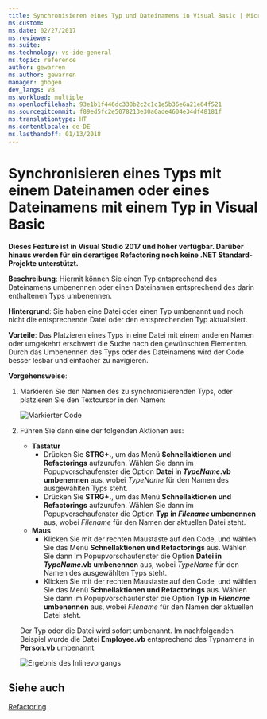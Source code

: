 ```yaml
---
title: Synchronisieren eines Typ und Dateinamens in Visual Basic | Microsoft-Dokumentation
ms.custom: 
ms.date: 02/27/2017
ms.reviewer: 
ms.suite: 
ms.technology: vs-ide-general
ms.topic: reference
author: gewarren
ms.author: gewarren
manager: ghogen
dev_langs: VB
ms.workload: multiple
ms.openlocfilehash: 93e1b1f446dc330b2c2c1c1e5b36e6a21e64f521
ms.sourcegitcommit: f89ed5fc2e5078213e30a6ade4604e34df48181f
ms.translationtype: HT
ms.contentlocale: de-DE
ms.lasthandoff: 01/13/2018
---
```

# <a name="sync-a-type-to-a-filename-or-a-filename-to-a-type-in-visual-basic"></a>Synchronisieren eines Typs mit einem Dateinamen oder eines Dateinamens mit einem Typ in Visual Basic

<!-- VERSIONLESS -->
**Dieses Feature ist in Visual Studio 2017 und höher verfügbar.  Darüber hinaus werden für ein derartiges Refactoring noch keine .NET Standard-Projekte unterstützt.**

**Beschreibung**: Hiermit können Sie einen Typ entsprechend des Dateinamens umbenennen oder einen Dateinamen entsprechend des darin enthaltenen Typs umbenennen.

**Hintergrund**: Sie haben eine Datei oder einen Typ umbenannt und noch nicht die entsprechende Datei oder den entsprechenden Typ aktualisiert. 

**Vorteile**: Das Platzieren eines Typs in eine Datei mit einem anderen Namen oder umgekehrt erschwert die Suche nach den gewünschten Elementen.  Durch das Umbenennen des Typs oder des Dateinamens wird der Code besser lesbar und einfacher zu navigieren.

**Vorgehensweise**:

1. Markieren Sie den Namen des zu synchronisierenden Typs, oder platzieren Sie den Textcursor in den Namen:

   ![Markierter Code](media/synctype-highlight-vb.png)

1. Führen Sie dann eine der folgenden Aktionen aus:
   * **Tastatur**
     * Drücken Sie **STRG+.**, um das Menü **Schnellaktionen und Refactorings** aufzurufen. Wählen Sie dann im Popupvorschaufenster die Option **Datei in *TypeName*.vb umbenennen** aus, wobei *TypeName* für den Namen des ausgewählten Typs steht.
     * Drücken Sie **STRG+.**, um das Menü **Schnellaktionen und Refactorings** aufzurufen. Wählen Sie dann im Popupvorschaufenster die Option **Typ in _Filename_ umbenennen** aus, wobei *Filename* für den Namen der aktuellen Datei steht.
   * **Maus**
     * Klicken Sie mit der rechten Maustaste auf den Code, und wählen Sie das Menü **Schnellaktionen und Refactorings** aus. Wählen Sie dann im Popupvorschaufenster die Option **Datei in *TypeName*.vb umbenennen** aus, wobei *TypeName* für den Namen des ausgewählten Typs steht.
     * Klicken Sie mit der rechten Maustaste auf den Code, und wählen Sie das Menü **Schnellaktionen und Refactorings** aus. Wählen Sie dann im Popupvorschaufenster die Option **Typ in _Filename_ umbenennen** aus, wobei *Filename* für den Namen der aktuellen Datei steht.

   Der Typ oder die Datei wird sofort umbenannt.  Im nachfolgenden Beispiel wurde die Datei **Employee.vb** entsprechend des Typnamens in **Person.vb** umbenannt.

   ![Ergebnis des Inlinevorgangs](media/synctype-result-vb.png)

## <a name="see-also"></a>Siehe auch

[Refactoring](../refactoring-in-visual-studio.md)
